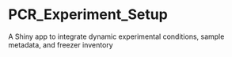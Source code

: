 # PCR_Experiment_Setup
A Shiny app to integrate dynamic experimental conditions, sample metadata, and freezer inventory
